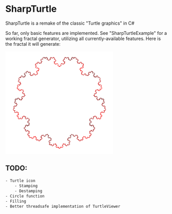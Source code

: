 # SharpTurtle

SharpTurtle is a remake of the classic "Turtle graphics" in C#

So far, only basic features are implemented. See "SharpTurtleExample" for a working fractal generator, utilizing all currently-available features. Here is the fractal it will generate:

![Generated Fractal](SharpTurtle/SharpTurtleExample/Generated/fractal.png)

## TODO:

	- Turtle icon
		- Stamping
		- Destamping
	- Circle function
	- Filling
	- Better threadsafe implementation of TurtleViewer



